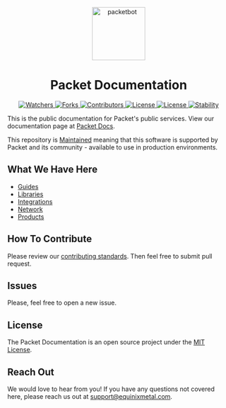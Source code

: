 <!--- HTML markdown to center the headline --->
<p align="center">
    <img alt="packetbot" src="images/packetbot.png" width="120px" />
    <h1 align="center"> Packet Documentation </h1>
</p>

<!--- Badges --->
<p align="center">
    <a href="https://github.com/packethost/docs/watchers">
        <img src="https://img.shields.io/github/watchers/packethost/docs?color=success" alt="Watchers"/>
    </a>
    <a href="https://github.com/packethost/docs/network/members">
        <img src="https://img.shields.io/github/forks/packethost/docs?color=success" alt="Forks"/>
    </a>
    <a href="https://github.com/packethost/docs/graphs/contributors">
        <img src="https://img.shields.io/github/contributors/packethost/docs?color=success" alt="Contributors"/>
    </a>
    <a href="https://github.com/packethost/docs/blob/master/LICENSE.md">
        <img src="https://img.shields.io/github/license/packethost/docs?color=success" alt="License"/>
    </a>
    <a href="https://cloud.drone.io/packethost/docs">
        <img src="https://img.shields.io/drone/build/packethost/docs" alt="License"/>
    </a>
    <a href="https://github.com/packethost/standards/blob/master/maintained-statement.md">
        <img src="https://img.shields.io/badge/Stability-Maintained-green.svg" alt="Stability"/>
    </a>
</p>

<!--- Headline Description --->
This is the public documentation for Packet's public services.
View our documentation page at [Packet Docs](https://www.packet.com/developers/).

This repository is [Maintained](https://github.com/packethost/standards/blob/master/maintained-statement.md) meaning that this software is supported by Packet and its community - available to use in production environments.

<!--- What We Have Here --->
## What We Have Here

- [Guides](https://github.com/packethost/docs/tree/master/guides)
- [Libraries](https://github.com/packethost/docs/tree/master/libraries)
- [Integrations](https://github.com/packethost/docs/tree/master/integrations)
- [Network](https://github.com/packethost/docs/tree/master/products/04-network)
- [Products](https://github.com/packethost/docs/tree/master/products)

<!--- How To Contribute --->
## How To Contribute

Please review our [contributing standards](https://github.com/packethost/docs/blob/master/standards.md). Then feel free to submit pull request.

<!--- Issues --->
## Issues

Please, feel free to open a new issue.

<!--- License --->
## License

The Packet Documentation is an open source project under the [MIT License](https://github.com/packethost/docs/blob/adding-readme/LICENSE.md).

<!--- Reach out --->
## Reach Out

We would love to hear from you! If you have any questions not covered here, please reach us out at support@equinixmetal.com.
